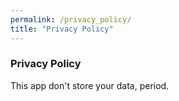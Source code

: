 ```yaml
---
permalink: /privacy_policy/
title: "Privacy Policy"
---
```


### Privacy Policy

This app don't store your data, period.